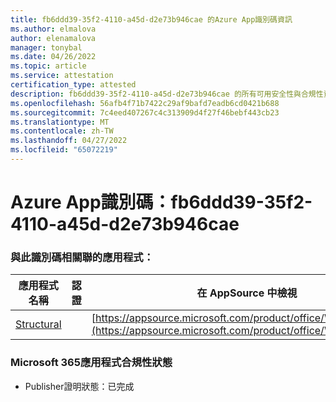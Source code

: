 ```yaml
---
title: fb6ddd39-35f2-4110-a45d-d2e73b946cae 的Azure App識別碼資訊
ms.author: elmalova
author: elenamalova
manager: tonybal
ms.date: 04/26/2022
ms.topic: article
ms.service: attestation
certification_type: attested
description: fb6ddd39-35f2-4110-a45d-d2e73b946cae 的所有可用安全性與合規性資訊。
ms.openlocfilehash: 56afb4f71b7422c29af9bafd7eadb6cd0421b688
ms.sourcegitcommit: 7c4eed407267c4c313909d4f27f46bebf443cb23
ms.translationtype: MT
ms.contentlocale: zh-TW
ms.lasthandoff: 04/27/2022
ms.locfileid: "65072219"
---
```

# <a name="azure-app-id-fb6ddd39-35f2-4110-a45d-d2e73b946cae"></a>Azure App識別碼：fb6ddd39-35f2-4110-a45d-d2e73b946cae


### <a name="apps-associated-with-this-id"></a>與此識別碼相關聯的應用程式：
| **應用程式名稱** | **認證** | **在 AppSource 中檢視** |
|--------------|---------------|-----------------------|
| [Structural](../forward/WA200002514.md) |  | [https://appsource.microsoft.com/product/office/WA200002514](https://appsource.microsoft.com/product/office/WA200002514) |

### <a name="microsoft-365-app-compliance-status"></a>Microsoft 365應用程式合規性狀態
- Publisher證明狀態：已完成
